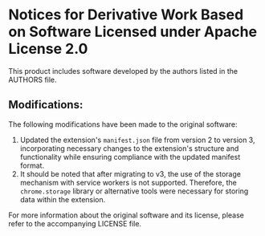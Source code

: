 Notices for Derivative Work Based on Software Licensed under Apache License 2.0
================================================================================

This product includes software developed by the authors listed in the AUTHORS file.

Modifications:
----------------
The following modifications have been made to the original software:

1. Updated the extension's `manifest.json` file from version 2 to version 3, incorporating necessary changes to the extension's structure and functionality while ensuring compliance with the updated manifest format.
2. It should be noted that after migrating to v3, the use of the storage mechanism with service workers is not supported. Therefore, the `chrome.storage` library or alternative tools were necessary for storing data within the extension.

For more information about the original software and its license, please refer to the accompanying LICENSE file.


